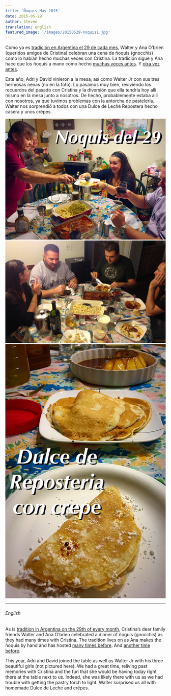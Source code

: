 ```yaml
---
title: 'Ñoquis May 2015'
date: 2015-05-29 
author: Steven
translation: english
featured_image: '/images/20150529-noquis1.jpg'
---
```


Como ya es [tradición en Argentina el 29 de cada mes](http://fromargentinawithlove.typepad.com/from_argentina_with_love/2008/02/national-oquis.html), Walter y Ana O’brien (queridos amigos de Cristina) celebran una cena de ñoquis (gnocchis) como lo habían hecho muchas veces con Cristina. La tradición sigue y Ana hace que los ñoquis a mano como hecho [muchas veces antes](/memorial/noquis201309). Y [otra vez antes](memorial/noquis201306). 

Este año, Adri y David vinieron a la mesa, así como Walter Jr con sus tres hermosas nenas (no en la foto). Lo pasamos muy bien, reviviendo los recuerdos del pasado con Cristina y la diversión que ella tendría hoy allí mismo en la mesa junto a nosotros. De hecho, probablemente estaba allí con nosotros, ya que tuvimos problemas con la antorcha de pastelería. Walter nos sorprendió a todos con una Dulce de Leche Repostera hecho casera y unos crêpes.


<div class="gallery" data-columns="1">
	<img src="/images/20150529-noquis1.jpg">
	<img src="/images/20150529-noquis2.jpg">
	<img src="/images/20150529-noquis3.jpg">
</div>


---

###### English


As is [tradition in Argentina on the 29th of every month](http://fromargentinawithlove.typepad.com/from_argentina_with_love/2008/02/national-oquis.html), Cristina’s dear family friends Walter and Ana O’brien celebrated a dinner of ñoquis (gnocchis) as they had many times with Cristina. The tradition lives on as Ana makes the ñoquis by hand and has hosted [many times before](/memorial/noquis201309). And [another time before](/memorial/noquis201306). 

This year, Adri and David joined the table as well as Walter Jr with his three beautiful girls (not pictured here). We had a great time, reliving past memories with Cristina and the fun that she would be having today right there at the table next to us. Indeed, she was likely there with us as we had trouble with getting the pastry torch to light. Walter surprised us all with homemade Dulce de Leche and crêpes.